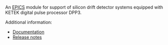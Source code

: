 An [EPICS](http://www.aps.anl.gov/epics/) 
module for support of silicon drift detector systems equipped with KETEK digital pulse processor DPP3.

Additional information:
* [Documentation](https://epics-modules.github.io/ketek)
* [Release notes](RELEASE.md)
